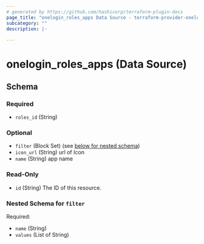 ```yaml
---
# generated by https://github.com/hashicorp/terraform-plugin-docs
page_title: "onelogin_roles_apps Data Source - terraform-provider-onelogin-1"
subcategory: ""
description: |-
  
---
```


# onelogin_roles_apps (Data Source)





<!-- schema generated by tfplugindocs -->
## Schema

### Required

- `roles_id` (String)

### Optional

- `filter` (Block Set) (see [below for nested schema](#nestedblock--filter))
- `icon_url` (String) url of Icon
- `name` (String) app name

### Read-Only

- `id` (String) The ID of this resource.

<a id="nestedblock--filter"></a>
### Nested Schema for `filter`

Required:

- `name` (String)
- `values` (List of String)


